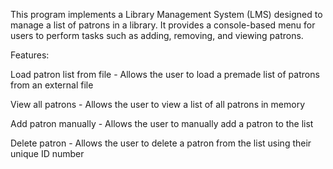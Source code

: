 This program implements a Library Management System (LMS) designed to manage a list of patrons in a library. It provides a console-based menu for users to perform tasks such as adding, removing, and viewing patrons.

Features:

Load patron list from file - Allows the user to load a premade list of patrons from an external file

View all patrons - Allows the user to view a list of all patrons in memory

Add patron manually - Allows the user to manually add a patron to the list

Delete patron - Allows the user to delete a patron from the list using their unique ID number
